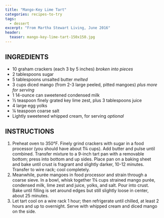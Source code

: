 ```yaml
---
title: "Mango-Key Lime Tart"
categories: recipes-to-try
tags: 
  - dessert
excerpt: "From Martha Stewart Living, June 2016"
header:
  teaser: mango-key-lime-tart-150x150.jpg
---
```


## INGREDIENTS
* 10 graham crackers (each 3 by 5 inches) *broken into pieces*
* 2 tablespoons sugar
* 5 tablespoons unsalted butter *melted*
* 3 cups diced mango (from 2-3 large peeled, pitted mangoes) *plus more for serving*
* 1 14-ounce can sweetened condensed milk
* ½ teaspoon finely grated key lime zest, plus 3 tablespoons juice
* 4 large egg yolks
* ¼ teaspoon coarse salt
* Lightly sweetened whipped cream, for serving *optional*

## INSTRUCTIONS
1. Preheat oven to 350°F. Finely grind crackers with sugar in a food processor (you should have about 1¼ cups). Add butter and pulse until combined. Transfer mixture to a 9-inch tart pan with a removable bottom; press into bottom and up sides. Place pan on a baking sheet and bake until crust is fragrant and slightly darker, 10-12 minutes. Transfer to wire rack; cool completely.
2. Meanwhile, purée mangoes in food processor and strain through a coarse sieve. In a bowl, whisk together 1¼ cups strained mango purée, condensed milk, lime zest and juice, yolks, and salt. Pour into crust. Bake until filling is set around edges but still slightly loose in center, about 25 minutes.
3. Let tart cool on a wire rack 1 hour; then refrigerate until chilled, at least 2 hours and up to overnight. Serve with whipped cream and diced mango on the side.

